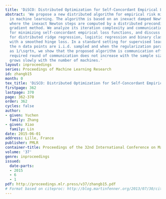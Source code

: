 ```yaml
---
title: 'DiSCO: Distributed Optimization for Self-Concordant Empirical Loss'
abstract: 'We propose a new distributed algorithm for empirical risk minimization
  in machine learning. The algorithm is based on an inexact damped Newton method,
  where the inexact Newton steps are computed by a distributed preconditioned conjugate
  gradient method. We analyze its iteration complexity and communication efficiency
  for minimizing self-concordant empirical loss functions, and discuss the results
  for distributed ridge regression, logistic regression and binary classification
  with a smoothed hinge loss. In a standard setting for supervised learning, where
  the n data points are i.i.d. sampled and when the regularization parameter scales
  as 1/\sqrtn, we show that the proposed algorithm is communication efficient: the
  required round of communication does not increase with the sample size n, and only
  grows slowly with the number of machines.'
layout: inproceedings
series: Proceedings of Machine Learning Research
id: zhangb15
month: 0
tex_title: 'DiSCO: Distributed Optimization for Self-Concordant Empirical Loss'
firstpage: 362
lastpage: 370
page: 362-370
order: 362
cycles: false
author:
- given: Yuchen
  family: Zhang
- given: Xiao
  family: Lin
date: 2015-06-01
address: Lille, France
publisher: PMLR
container-title: Proceedings of the 32nd International Conference on Machine Learning
volume: '37'
genre: inproceedings
issued:
  date-parts:
  - 2015
  - 6
  - 1
pdf: http://proceedings.mlr.press/v37/zhangb15.pdf
# Format based on citeproc: http://blog.martinfenner.org/2013/07/30/citeproc-yaml-for-bibliographies/
---
```

